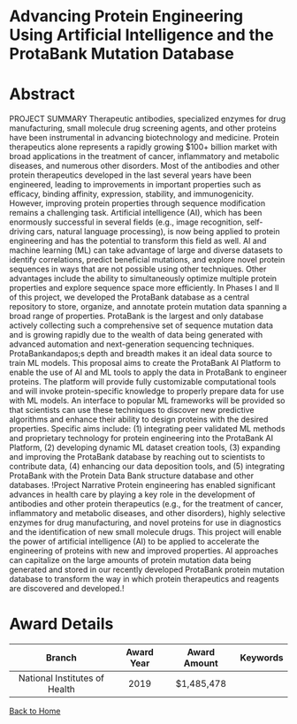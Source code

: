 
Advancing Protein Engineering Using Artificial Intelligence and the ProtaBank Mutation Database
===============================================================================================

# Abstract


PROJECT SUMMARY
Therapeutic antibodies, specialized enzymes for drug manufacturing, small molecule drug screening agents,
and other proteins have been instrumental in advancing biotechnology and medicine. Protein therapeutics
alone represents a rapidly growing $100+ billion market with broad applications in the treatment of cancer,
inflammatory and metabolic diseases, and numerous other disorders. Most of the antibodies and other protein
therapeutics developed in the last several years have been engineered, leading to improvements in important
properties such as efficacy, binding affinity, expression, stability, and immunogenicity. However, improving
protein properties through sequence modification remains a challenging task. Artificial intelligence (AI), which
has been enormously successful in several fields (e.g., image recognition, self-driving cars, natural language
processing), is now being applied to protein engineering and has the potential to transform this field as well. AI
and machine learning (ML) can take advantage of large and diverse datasets to identify correlations, predict
beneficial mutations, and explore novel protein sequences in ways that are not possible using other
techniques. Other advantages include the ability to simultaneously optimize multiple protein properties and
explore sequence space more efficiently. In Phases I and II of this project, we developed the ProtaBank
database as a central repository to store, organize, and annotate protein mutation data spanning a broad
range of properties. ProtaBank is the largest and only database actively collecting such a comprehensive set of
sequence mutation data and is growing rapidly due to the wealth of data being generated with advanced
automation and next-generation sequencing techniques. ProtaBankandapos;s depth and breadth makes it an ideal data
source to train ML models. This proposal aims to create the ProtaBank AI Platform to enable the use of AI and
ML tools to apply the data in ProtaBank to engineer proteins. The platform will provide fully customizable
computational tools and will invoke protein-specific knowledge to properly prepare data for use with ML
models. An interface to popular ML frameworks will be provided so that scientists can use these techniques to
discover new predictive algorithms and enhance their ability to design proteins with the desired properties.
Specific aims include: (1) integrating peer validated ML methods and proprietary technology for protein
engineering into the ProtaBank AI Platform, (2) developing dynamic ML dataset creation tools, (3) expanding
and improving the ProtaBank database by reaching out to scientists to contribute data, (4) enhancing our data
deposition tools, and (5) integrating ProtaBank with the Protein Data Bank structure database and other
databases.
!Project Narrative
Protein engineering has enabled significant advances in health care by playing a key role in the development
of antibodies and other protein therapeutics (e.g., for the treatment of cancer, inflammatory and metabolic
diseases, and other disorders), highly selective enzymes for drug manufacturing, and novel proteins for use in
diagnostics and the identification of new small molecule drugs. This project will enable the power of artificial
intelligence (AI) to be applied to accelerate the engineering of proteins with new and improved properties. AI
approaches can capitalize on the large amounts of protein mutation data being generated and stored in our
recently developed ProtaBank protein mutation database to transform the way in which protein therapeutics
and reagents are discovered and developed.!  

# Award Details

|Branch|Award Year|Award Amount|Keywords|
| :---: | :---: | :---: | :---: |
|National Institutes of Health|2019|$1,485,478||
  
  


[Back to Home](https://github.com/chrischow/dod_sbir_awards#2538)